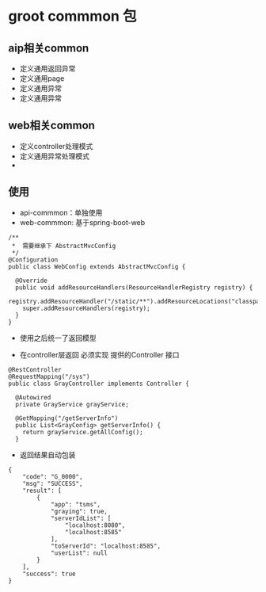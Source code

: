 # groot commmon 包

## aip相关common
* 定义通用返回异常
* 定义通用page
* 定义通用异常
* 定义通用异常


## web相关common
* 定义controller处理模式
* 定义通用异常处理模式
* 


## 使用
* api-commmon：单独使用
* web-commmon: 基于spring-boot-web

```
/**
 *  需要继承下 AbstractMvcConfig
 */
@Configuration
public class WebConfig extends AbstractMvcConfig {

  @Override
  public void addResourceHandlers(ResourceHandlerRegistry registry) {
    registry.addResourceHandler("/static/**").addResourceLocations("classpath:/static/");
    super.addResourceHandlers(registry);
  }
}
```

* 使用之后统一了返回模型

* 在controller层返回 必须实现 提供的Controller 接口

```
@RestController
@RequestMapping("/sys")
public class GrayController implements Controller {

  @Autowired
  private GrayService grayService;

  @GetMapping("/getServerInfo")
  public List<GrayConfig> getServerInfo() {
    return grayService.getAllConfig();
  }
```

* 返回结果自动包装

```
{
    "code": "G_0000", 
    "msg": "SUCCESS", 
    "result": [
        {
            "app": "tsms", 
            "graying": true, 
            "serverIdList": [
                "localhost:8080", 
                "localhost:8585"
            ], 
            "toServerId": "localhost:8585", 
            "userList": null
        }
    ], 
    "success": true
}

```

